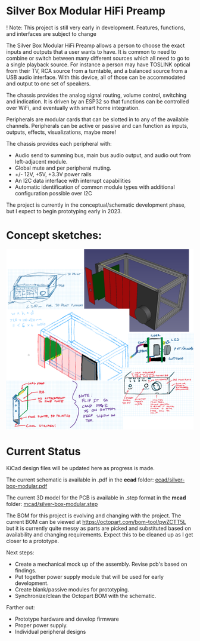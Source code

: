 # Silver Box Modular HiFi Preamp

! Note: This project is still very early in development. Features, functions, and interfaces are subject to change

The Silver Box Modular HiFi Preamp allows a person to choose the exact inputs and outputs that a user wants to have. It is common to need to combine or switch between many different sources which all need to go to a single playback source. For instance a person may have TOSLINK optical from their TV, RCA source from a turntable, and a balanced source from a USB audio interface. With this device, all of those can be accommodated and output to one set of speakers.

The chassis provides the analog signal routing, volume control, switching and indication. It is driven by an ESP32 so that functions can be controlled over WiFi, and eventually with smart home integration.

Peripherals are modular cards that can be slotted in to any of the available channels. Peripherals can be active or passive and can function as inputs, outputs, effects, visualizations, maybe more!

The chassis provides each peripheral with:

- Audio send to summing bus, main bus audio output, and audio out from left-adjacent module.
- Global mute and per peripheral muting.
- +/- 12V, +5V, +3.3V power rails
- An I2C data interface with interrupt capabilities
- Automatic identification of common module types with additional configuration possible over I2C

The project is currently in the conceptual/schematic development phase, but I expect to begin prototyping early in 2023.

# Concept sketches:

![](sketches/concept_sketches_2023.02.01.png)

# Current Status

KiCad design files will be updated here as progress is made.

The current schematic is available in .pdf in the __ecad__ folder: [ecad/silver-box-modular.pdf](ecad/silver-box-modular.pdf)

The current 3D model for the PCB is available in .step format in the __mcad__ folder: [mcad/silver-box-modular.step](mcad/silver-box-modular.step)


The BOM for this project is evolving and changing with the project. The current BOM can be viewed at https://octopart.com/bom-tool/pwZCTT5L but it is currently quite messy as parts are picked and substituted based on availability and changing requirements. Expect this to be cleaned up as I get closer to a prototype.

Next steps:

- Create a mechanical mock up of the assembly. Revise pcb's based on findings.
- Put together power supply module that will be used for early development.
- Create blank/passive modules for prototyping.
- Synchronize/clean the Octopart BOM with the schematic.

Farther out:

- Prototype hardware and develop firmware
- Proper power supply.
- Individual peripheral designs
